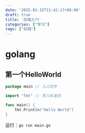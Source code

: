 ```yaml
---
date: '2025-01-15T11:42:17+08:00'
draft: true
title: '后端入门'
categories: ["学习"]
tags: ["后端"]
---
```


# golang

## 第一个HelloWorld

```go
package main // 入口文件

import "fmt" // 导入标准包

func main() {
    fmt.Println("Hello World")
}
```

运行：`go run main.go`